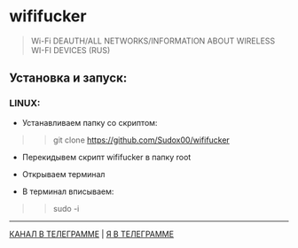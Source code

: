 # wififucker
> Wi-Fi DEAUTH/ALL NETWORKS/INFORMATION ABOUT WIRELESS WI-FI DEVICES (RUS)

## Установка и запуск:
### LINUX:
 -  Устанавливаем папку со скриптом:
  >> git clone https://github.com/Sudox00/wififucker 
  
 - Перекидывем скрипт wififucker в папку root
 
 - Открываем терминал
 
 - В терминал вписываем:
  >> sudo -i
  
  -----
  [КАНАЛ В ТЕЛЕГРАММЕ](https://t.me/wififucker "КАНАЛ В ТЕЛЕГРАММЕ") | [Я В ТЕЛЕГРАММЕ](https://t.me/soketpy "Я В ТЕЛЕГРАММЕ")
  
